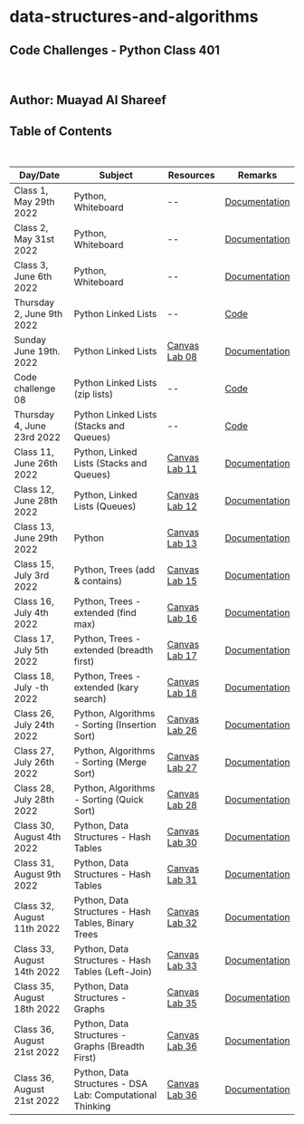# data-structures-and-algorithms

## **Code Challenges - Python Class 401**

</br>

## **Author: Muayad Al Shareef**

## Table of Contents

</br>

| Day/Date                   | Subject                                                   | Resources                                                                            | Remarks                                                                       |
|----------------------------|-----------------------------------------------------------|--------------------------------------------------------------------------------------|-------------------------------------------------------------------------------|
| Class 1, May 29th 2022     | Python, Whiteboard                                        | --                                                                                   | [Documentation](./Documentation/reverse_array/reverse_array.md)               |
| Class 2, May 31st 2022     | Python, Whiteboard                                        | --                                                                                   | [Documentation](./Documentation/array_insert_shift/array_insert_shift.md)     |
| Class 3, June 6th 2022     | Python, Whiteboard                                        | --                                                                                   | [Documentation](./Documentation/array_binary_search/README.md)                |
| Thursday 2, June 9th 2022  | Python Linked Lists                                       | --                                                                                   | [Code](data_structures_py/linked_list/README.md)                              |
| Sunday June 19th. 2022     | Python Linked Lists                                       | [Canvas Lab 08](https://canvas.instructure.com/courses/4839248/assignments/30188570) | [Documentation](Documentation/linked_list_zip/linked_list_zip.md)             |
| Code challenge 08          | Python Linked Lists (zip lists)                           | --                                                                                   | [Code](./Documentation/linked_list_zip.md)                                    |
| Thursday 4, June 23rd 2022 | Python Linked Lists (Stacks and Queues)                   | --                                                                                   | [Code](./Documentation/stack_and_queue/stack_and_queue.md)                    |
| Class 11, June 26th 2022   | Python, Linked Lists (Stacks and Queues)                  | [Canvas Lab 11](https://canvas.instructure.com/courses/4839248/assignments/30188573) | [Documentation](./Documentation/stack_queue_pseudo/README.md)                 |
| Class 12, June 28th 2022   | Python, Linked Lists (Queues)                             | [Canvas Lab 12](https://canvas.instructure.com/courses/4839248/assignments/30188574) | [Documentation](./Documentation/stack_queue_animal_shelter/README.md)         |
| Class 13, June 29th 2022   | Python                                                    | [Canvas Lab 13](https://canvas.instructure.com/courses/4839248/assignments/30188575) | [Documentation](./Documentation/stack_queue_brackets/stack_queue_brackets.md) |
| Class 15, July 3rd 2022    | Python, Trees (add & contains)                            | [Canvas Lab 15](https://canvas.instructure.com/courses/4839248/assignments/30188577) | [Documentation](./Documentation/trees/README.md)                              |
| Class 16, July 4th 2022    | Python, Trees - extended (find max)                       | [Canvas Lab 16](https://canvas.instructure.com/courses/4839248/assignments/30188578) | [Documentation](./Documentation/trees/README.md)                              |
| Class 17, July 5th 2022    | Python, Trees - extended (breadth first)                  | [Canvas Lab 17](https://canvas.instructure.com/courses/4839248/assignments/30188579) | [Documentation](./Documentation/trees_breadth_first/README.md)                |
| Class 18, July -th 2022    | Python, Trees - extended (kary search)                    | [Canvas Lab 18](https://canvas.instructure.com/courses/4839248/assignments/30188580) | [Documentation](./Documentation/tree_fizz_buzz/README.md)                     |
| Class 26, July 24th 2022   | Python, Algorithms - Sorting (Insertion Sort)             | [Canvas Lab 26](https://canvas.instructure.com/courses/4839248/assignments/30188582) | [Documentation](./Documentation/Algorithms/insertion_sort/insertion_sort.md)  |
| Class 27, July 26th 2022   | Python, Algorithms - Sorting (Merge Sort)                 | [Canvas Lab 27](https://canvas.instructure.com/courses/4839248/assignments/30188583) | [Documentation](./Documentation/Algorithms/merge_sort/merge_sort.md)          |
| Class 28, July 28th 2022   | Python, Algorithms - Sorting (Quick Sort)                 | [Canvas Lab 28](https://canvas.instructure.com/courses/4839248/assignments/30188584) | [Documentation](./Documentation/Algorithms/quick_sort/quick_sort.md)          |
| Class 30, August 4th 2022  | Python, Data Structures - Hash Tables                     | [Canvas Lab 30](https://canvas.instructure.com/courses/4839248/assignments/30188586) | [Documentation](Documentation/Hash_Tables/hash_tables.md)                     |
| Class 31, August 9th 2022  | Python, Data Structures - Hash Tables                     | [Canvas Lab 31](https://canvas.instructure.com/courses/4839248/assignments/30188587) | [Documentation](Documentation/Hash_Tables/hashmap_repeated_word.md)           |
| Class 32, August 11th 2022 | Python, Data Structures - Hash Tables, Binary Trees       | [Canvas Lab 32](https://canvas.instructure.com/courses/4839248/assignments/30188588) | [Documentation](Documentation/Hash_Tables/tree_intersection.md)               |
| Class 33, August 14th 2022 | Python, Data Structures - Hash Tables (Left-Join)         | [Canvas Lab 33](https://canvas.instructure.com/courses/4839248/assignments/30188589) | [Documentation](Documentation/Hash_Tables/hashmap_left_join.md)               |
| Class 35, August 18th 2022 | Python, Data Structures - Graphs                          | [Canvas Lab 35](https://canvas.instructure.com/courses/4839248/assignments/30188589) | [Documentation](Documentation/Graphs/graphs.md)                               |
| Class 36, August 21st 2022 | Python, Data Structures - Graphs (Breadth First)          | [Canvas Lab 36](https://canvas.instructure.com/courses/4839248/assignments/30188592) | [Documentation](Documentation/Graphs/graphs.md)                               |
| Class 36, August 21st 2022 | Python, Data Structures - DSA Lab: Computational Thinking | [Canvas Lab 36](https://canvas.instructure.com/courses/4839248/assignments/30188592) | [Documentation](Documentation/Labs/computational_thinking.md)                 |
